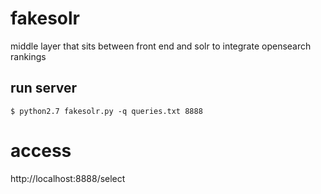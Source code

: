 # fakesolr
middle layer that sits between front end and solr to integrate opensearch rankings

## run server

```
$ python2.7 fakesolr.py -q queries.txt 8888
```

# access

http://localhost:8888/select

